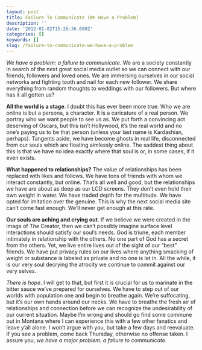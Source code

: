 ```yaml
---
layout: post
title: Failure To Communicate (We Have a Problem)
description: ''
date: '2012-01-02T15:26:36.000Z'
categories: []
keywords: []
slug: /failure-to-communicate-we-have-a-problem
---
```


_We have a problem: a failure to communicate_. We are a society constantly in search of the next great social media outlet so we can connect with our friends, followers and loved ones. We are immersing ourselves in our social networks and fighting tooth and nail for each new follower. We share everything from random thoughts to weddings with our followers. But where has it all gotten us?

**All the world is a stage**. I doubt this has ever been more true. Who we are online is but a persona, a character. It is a caricature of a real person. We portray who we want people to see us as. We put forth a convincing act deserving of Oscars, but this isn’t Hollywood, it’s the real world and no one’s paying us to be that person (unless your last name is Kardashian, perhaps). Tangents aside, we have become ghosts in real life, disconnected from our souls which are floating aimlessly online. The saddest thing about this is that we have no idea exactly where that soul is or, in some cases, if it even exists.

**What happened to relationships?** The value of relationships has been replaced with likes and follows. We have tons of friends with whom we interact constantly, but online. That’s all well and good, but the relationships we have are about as deep as our LCD screens. They don’t even hold their own weight in water. We have traded depth for the multitude. We have opted for imitation over the genuine. This is why the next social media site can’t come fast enough. We’ll never get enough at this rate.

**Our souls are aching and crying out**. If we believe we were created in the image of _The_ Creator, then we can’t possibly imagine surface level interactions should satisfy our soul’s needs. God is triune, each member intimately in relationship with the others. No one part of God has a secret from the others. Yet, we live entire lives out of the sight of our “best” friends. We have put privacy rules on our lives where anything smacking of weight or substance is labeled as private and no one is let in. All the while, it is our very soul decrying the atrocity we continue to commit against our very selves.

_There is hope_. I will get to that, but first it is crucial for us to marinate in the bitter sauce we’ve prepared for ourselves. We have to step out of our worlds with population one and begin to breathe again. We’re suffocating, but it’s our own hands around our necks. We have to breathe the fresh air of relationships and connection before we can recognize the undesirability of our current situation. Maybe I’m wrong and should go find some commune out in Montana where I can experience this with a few other fanatics and leave y’all alone. I won’t argue with you, but take a few days and reevaluate. If you see a problem, come back Thursday, otherwise no offense taken. I assure you, _we have a major problem: a failure to communicate_.